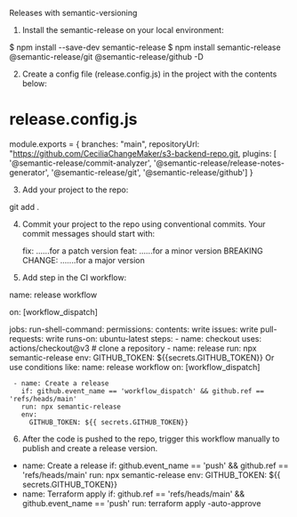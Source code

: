 Releases with semantic-versioning
1. Install the semantic-release on your local environment:

 $ npm install --save-dev semantic-release
 $ npm install semantic-release @semantic-release/git @semantic-release/github -D



2. Create a config file (release.config.js) in the project with the contents below:

release.config.js
====================

module.exports = {
branches: "main",
repositoryUrl: "https://github.com/CeciliaChangeMaker/s3-backend-repo.git,
plugins: [
  '@semantic-release/commit-analyzer',
  '@semantic-release/release-notes-generator',
  '@semantic-release/git',
  '@semantic-release/github']
 }



3. Add your project to the repo:

 git add .



4. Commit your project to the repo using conventional commits. Your commit messages should start with:

   fix:                  ......for a patch version
   feat:                 ......for a minor version
   BREAKING CHANGE:      .......for a major version



5. Add step in the CI workflow:

name: release workflow

on: [workflow_dispatch]

jobs:
  run-shell-command:
    permissions:
      contents: write
      issues: write
      pull-requests: write
   runs-on: ubuntu-latest
    steps:
     - name: checkout
       uses: actions/checkout@v3 # clone a repository
     - name: release
       run: npx semantic-release
       env:
         GITHUB_TOKEN: ${{secrets.GITHUB_TOKEN}}
Or use conditions like:
     name: release workflow
     on:
        [workflow_dispatch]

     - name: Create a release
       if: github.event_name == 'workflow_dispatch' && github.ref == 'refs/heads/main'
       run: npx semantic-release
       env:
         GITHUB_TOKEN: ${{ secrets.GITHUB_TOKEN}}



6. After the code is pushed to the repo, trigger this workflow manually to publish and create a release version.

- name: Create a release
  if: github.event_name == 'push' && github.ref == 'refs/heads/main'
  run: npx semantic-release
  env:
  GITHUB_TOKEN: ${{ secrets.GITHUB_TOKEN}}
- name: Terraform apply
  if: github.ref == 'refs/heads/main' && github.event_name == 'push'
  run: terraform apply -auto-approve